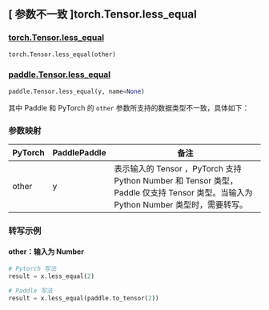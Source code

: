 ## [ 参数不一致 ]torch.Tensor.less_equal

### [torch.Tensor.less_equal](https://pytorch.org/docs/stable/generated/torch.Tensor.less_equal.html)

```python
torch.Tensor.less_equal(other)
```

### [paddle.Tensor.less_equal](https://www.paddlepaddle.org.cn/documentation/docs/zh/develop/api/paddle/Tensor_cn.html#less-equal-y-name-none)

```python
paddle.Tensor.less_equal(y, name=None)
```

其中 Paddle 和 PyTorch 的 `other` 参数所支持的数据类型不一致，具体如下：
### 参数映射
| PyTorch                          | PaddlePaddle                 | 备注                                                   |
|----------------------------------|------------------------------| ------------------------------------------------------ |
| other  |  y  | 表示输入的 Tensor ，PyTorch 支持 Python Number 和 Tensor 类型， Paddle 仅支持 Tensor 类型。当输入为 Python Number 类型时，需要转写。  |

### 转写示例
#### other：输入为 Number
```python
# Pytorch 写法
result = x.less_equal(2)

# Paddle 写法
result = x.less_equal(paddle.to_tensor(2))
```
